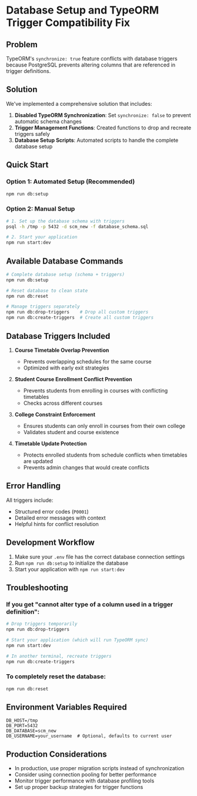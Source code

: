 # Database Setup and TypeORM Trigger Compatibility Fix

## Problem
TypeORM's `synchronize: true` feature conflicts with database triggers because PostgreSQL prevents altering columns that are referenced in trigger definitions.

## Solution
We've implemented a comprehensive solution that includes:

1. **Disabled TypeORM Synchronization**: Set `synchronize: false` to prevent automatic schema changes
2. **Trigger Management Functions**: Created functions to drop and recreate triggers safely
3. **Database Setup Scripts**: Automated scripts to handle the complete database setup

## Quick Start

### Option 1: Automated Setup (Recommended)
```bash
npm run db:setup
```

### Option 2: Manual Setup
```bash
# 1. Set up the database schema with triggers
psql -h /tmp -p 5432 -d scm_new -f database_schema.sql

# 2. Start your application
npm run start:dev
```

## Available Database Commands

```bash
# Complete database setup (schema + triggers)
npm run db:setup

# Reset database to clean state
npm run db:reset

# Manage triggers separately
npm run db:drop-triggers    # Drop all custom triggers
npm run db:create-triggers  # Create all custom triggers
```

## Database Triggers Included

1. **Course Timetable Overlap Prevention**
   - Prevents overlapping schedules for the same course
   - Optimized with early exit strategies

2. **Student Course Enrollment Conflict Prevention**
   - Prevents students from enrolling in courses with conflicting timetables
   - Checks across different courses

3. **College Constraint Enforcement**
   - Ensures students can only enroll in courses from their own college
   - Validates student and course existence

4. **Timetable Update Protection**
   - Protects enrolled students from schedule conflicts when timetables are updated
   - Prevents admin changes that would create conflicts

## Error Handling
All triggers include:
- Structured error codes (`P0001`)
- Detailed error messages with context
- Helpful hints for conflict resolution

## Development Workflow

1. Make sure your `.env` file has the correct database connection settings
2. Run `npm run db:setup` to initialize the database
3. Start your application with `npm run start:dev`

## Troubleshooting

### If you get "cannot alter type of a column used in a trigger definition":
```bash
# Drop triggers temporarily
npm run db:drop-triggers

# Start your application (which will run TypeORM sync)
npm run start:dev

# In another terminal, recreate triggers
npm run db:create-triggers
```

### To completely reset the database:
```bash
npm run db:reset
```

## Environment Variables Required

```env
DB_HOST=/tmp
DB_PORT=5432
DB_DATABASE=scm_new
DB_USERNAME=your_username  # Optional, defaults to current user
```

## Production Considerations

- In production, use proper migration scripts instead of synchronization
- Consider using connection pooling for better performance
- Monitor trigger performance with database profiling tools
- Set up proper backup strategies for trigger functions
